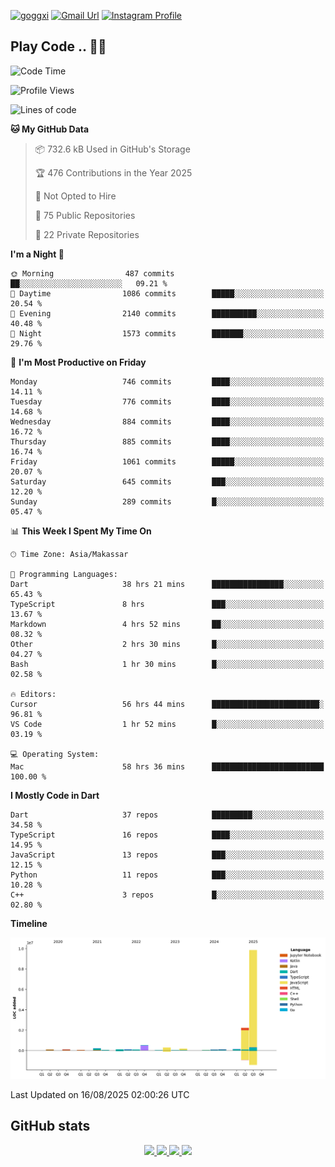 [![goggxi](https://img.shields.io/badge/Portofolio-Goggxi-orange)](https://goggxi.github.io)
[![Gmail Url](https://img.shields.io/twitter/url?label=Goggxi@gmail.com&logo=gmail&style=social&url=http%3A%2F%2Fmailto%3Acontact.Goggxi@gmail.com)](mailto:Goggxi@gmail.com) [![Instagram Profile](https://img.shields.io/twitter/url?label=moh_rifkan&logo=instagram&style=social&url=https://www.instagram.com/moh_rifkan/)](https://www.instagram.com/moh_rifkan/)

## Play Code .. 💬🚀

<!-- [![Moh Rifkan GitHub stats](https://github-readme-stats.vercel.app/api?username=goggxi&count_private=true&show_icons=true&theme=dracula&custom_title=Goggxi%20Statistic%20🚀)](https://github.com/goggxi/goggxi)

[![Top Langs](https://github-readme-stats.vercel.app/api/top-langs/?username=goggxi&langs_count=8&layout=compact&show_icons=true&theme=dracula)](https://github.com/goggxi/goggxi) -->

<!--START_SECTION:waka-->
![Code Time](http://img.shields.io/badge/Code%20Time-4%2C466%20hrs%2035%20mins-blue)

![Profile Views](http://img.shields.io/badge/Profile%20Views-19-blue)

![Lines of code](https://img.shields.io/badge/From%20Hello%20World%20I%27ve%20Written-14.2%20million%20lines%20of%20code-blue)

**🐱 My GitHub Data** 

> 📦 732.6 kB Used in GitHub's Storage 
 > 
> 🏆 476 Contributions in the Year 2025
 > 
> 🚫 Not Opted to Hire
 > 
> 📜 75 Public Repositories 
 > 
> 🔑 22 Private Repositories 
 > 
**I'm a Night 🦉** 

```text
🌞 Morning                487 commits         ██░░░░░░░░░░░░░░░░░░░░░░░   09.21 % 
🌆 Daytime                1086 commits        █████░░░░░░░░░░░░░░░░░░░░   20.54 % 
🌃 Evening                2140 commits        ██████████░░░░░░░░░░░░░░░   40.48 % 
🌙 Night                  1573 commits        ███████░░░░░░░░░░░░░░░░░░   29.76 % 
```
📅 **I'm Most Productive on Friday** 

```text
Monday                   746 commits         ████░░░░░░░░░░░░░░░░░░░░░   14.11 % 
Tuesday                  776 commits         ████░░░░░░░░░░░░░░░░░░░░░   14.68 % 
Wednesday                884 commits         ████░░░░░░░░░░░░░░░░░░░░░   16.72 % 
Thursday                 885 commits         ████░░░░░░░░░░░░░░░░░░░░░   16.74 % 
Friday                   1061 commits        █████░░░░░░░░░░░░░░░░░░░░   20.07 % 
Saturday                 645 commits         ███░░░░░░░░░░░░░░░░░░░░░░   12.20 % 
Sunday                   289 commits         █░░░░░░░░░░░░░░░░░░░░░░░░   05.47 % 
```


📊 **This Week I Spent My Time On** 

```text
🕑︎ Time Zone: Asia/Makassar

💬 Programming Languages: 
Dart                     38 hrs 21 mins      ████████████████░░░░░░░░░   65.43 % 
TypeScript               8 hrs               ███░░░░░░░░░░░░░░░░░░░░░░   13.67 % 
Markdown                 4 hrs 52 mins       ██░░░░░░░░░░░░░░░░░░░░░░░   08.32 % 
Other                    2 hrs 30 mins       █░░░░░░░░░░░░░░░░░░░░░░░░   04.27 % 
Bash                     1 hr 30 mins        █░░░░░░░░░░░░░░░░░░░░░░░░   02.58 % 

🔥 Editors: 
Cursor                   56 hrs 44 mins      ████████████████████████░   96.81 % 
VS Code                  1 hr 52 mins        █░░░░░░░░░░░░░░░░░░░░░░░░   03.19 % 

💻 Operating System: 
Mac                      58 hrs 36 mins      █████████████████████████   100.00 % 
```

**I Mostly Code in Dart** 

```text
Dart                     37 repos            █████████░░░░░░░░░░░░░░░░   34.58 % 
TypeScript               16 repos            ████░░░░░░░░░░░░░░░░░░░░░   14.95 % 
JavaScript               13 repos            ███░░░░░░░░░░░░░░░░░░░░░░   12.15 % 
Python                   11 repos            ███░░░░░░░░░░░░░░░░░░░░░░   10.28 % 
C++                      3 repos             █░░░░░░░░░░░░░░░░░░░░░░░░   02.80 % 
```



**Timeline**

![Lines of Code chart](https://raw.githubusercontent.com/Goggxi/Goggxi/main/assets/bar_graph.png)


 Last Updated on 16/08/2025 02:00:26 UTC
<!--END_SECTION:waka-->

## GitHub stats

<p align="center">
  <a href="https://github.com/goggxi">
    <img src="http://github-profile-summary-cards.vercel.app/api/cards/profile-details?username=goggxi&theme=transparent" />
  </a>
  <a href="https://github.com/goggxi">
    <img src="https://github-readme-streak-stats.herokuapp.com/?user=goggxi&hide_border=true&card_width=338&theme=transparent" />
  </a>
  <a href="https://github.com/goggxi">
    <img src="http://github-profile-summary-cards.vercel.app/api/cards/stats?username=goggxi&theme=transparent" />
  </a>
  <a href="https://github.com/goggxi">
    <img src="https://github-readme-stats.vercel.app/api/top-langs/?username=goggxi&langs_count=10&exclude_repo=&hide=c,makefile,html,css,sass,nix,nunjucks,tsql,dockerfile,shell&card_width=699&hide_border=true&theme=transparent" />
  </a>
  <!-- <br/>
  <a href="https://github.com/goggxi">
    <img src="https://komarev.com/ghpvc/?username=goggxi&color=blue&style=flat" />
  </a> -->
</p>
